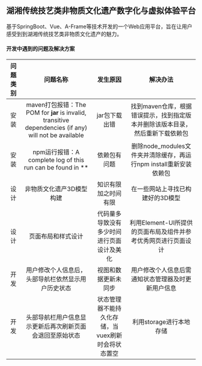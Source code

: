 

## 湖湘传统技艺类非物质文化遗产数字化与虚拟体验平台

基于SpringBoot、Vue、A-Frame等技术开发的一个Web应用平台，旨在让用户感受到到湖湘传统技艺类非物质文化遗产的魅力。

####  开发中遇到的问题及解决方案

| 问题类别 | 问题名称                                                     | 发生原因      |                           解决办法                           |
| :------: | :----------------------------------------------------------: | :-----------: | :----------------------------------------------------------: |
| 安装     | maven打包报错：The POM for **jar** is invalid, transitive dependencies (if any) will not be available | jar包下载出错 | 找到maven仓库，根据错误提示，找到指定版本并删除该版本目录，然后重新下载依赖包 |
| 安装 | npm运行报错：A complete log of this run can be found in ** | 依赖包有问题 | 删除node_modules文件夹并清除缓存，再运行npm install重新安装依赖包 |
|设计	|非物质文化遗产3D模型构建	|知识有限加之时间有限	|在一些网站上寻找已构建好的3D模型|
|设计 |页面布局和样式设计	|代码量多导致没有多少时间进行页面设计及美化	|利用Element-UI所提供的页面布局及组件并参考优秀网页进行页面设计|
|开发	|用户修改个人信息后，头部导航栏依然显示用户历史状态|	视图和数据更新未同步|	用户修改个人信息后需通知状态管理器及时更新用户信息|
|开发|头部导航栏用户信息显示更新后再次刷新页面会退回至原始状态|	状态管理器不能持久化存储，当vuex刷新时会将状态置空|	利用storage进行本地存储|

